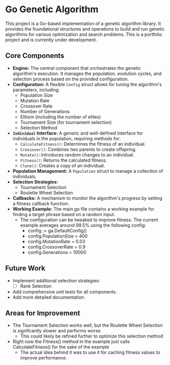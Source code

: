 # Go Genetic Algorithm

This project is a Go-based implementation of a genetic algorithm library. It provides the foundational structures and operations to build and run genetic algorithms for various optimization and search problems. This is a portfolio project and is currently under development.

## Core Components

*   **Engine:** The central component that orchestrates the genetic algorithm's execution. It manages the population, evolution cycles, and selection process based on the provided configuration.
*   **Configuration:** A flexible `Config` struct allows for tuning the algorithm's parameters, including:
    *   Population Size
    *   Mutation Rate
    *   Crossover Rate
    *   Number of Generations
    *   Elitism (including the number of elites)
    *   Tournament Size (for tournament selection)
    *   Selection Method
*   **`Individual` Interface:** A generic and well-defined interface for individuals in the population, requiring methods for:
    *   `CalculateFitness()`: Determines the fitness of an individual.
    *   `Crossover()`: Combines two parents to create offspring.
    *   `Mutate()`: Introduces random changes to an individual.
    *   `Fitness()`: Returns the calculated fitness.
    *   `Clone()`: Creates a copy of an individual.
*   **Population Management:** A `Population` struct to manage a collection of individuals.
*   **Selection Strategies:**
    *   Tournament Selection
    *   Roulette Wheel Selection
*   **Callbacks:** A mechanism to monitor the algorithm's progress by setting a fitness callback function.
*   **Working Example:** The main.go file contains a working example for finding a target phrase based on a random input.
    * The configuration can be tweaked to improve fitness. The current example averages around 99.5% using the following config:
      * config := ga.DefaultConfig()
      * config.PopulationSize = 400
      * config.MutationRate = 0.03
      * config.CrossoverRate = 0.9
      * config.Generations = 10000

## Future Work

*   Implement additional selection strategies:
    *   [ ] Rank Selection
*   Add comprehensive unit tests for all components.
*   Add more detailed documentation.

## Areas for Improvement

*   The Tournament Selection works well, but the Roulette Wheel Selection is signifcantly slower and performs worse.
    * This could likely be refined further to optimize this selection method
*   Right now the Fitness() method in the example just calls CalculateFitness() for the sake of the example
    * The actual idea behind it was to use it for caching fitness values to improve performance.